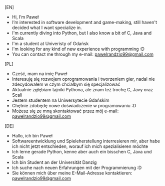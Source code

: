 [EN]
- Hi, I’m Paweł
- I’m interested in software development and game-making, still haven't decided what I want specialize in.
- I'm currently diving into Python, but I also know a bit of C, Java and Scala
- I'm a student at Univeristy of Gdańsk
- I'm looking for any kind of new experience with programming :D
- You can contact me through my e-mail: pawelrandzio99@gmail.com

[PL]
- Cześć, mam na imię Paweł
- Interesuję się rozwojem oprogramowania i tworzeniem gier, nadal nie zdecydowałem w czym chciałbym się specjalizować
- Aktualnie zgłębiam tajniki Pythona, ale znam też trochę C, Javy oraz Scali
- Jestem studentem na Uniwersytecie Gdańskim
- Chętnie zdobędę nowe doświadczenie w programowaniu :D
- Możesz się ze mną skontaktować przez mój e-mail: pawelrandzio99@gmail.com

[DE]
- Hallo, ich bin Paweł
- Softwareentwicklung und Spieleherstellung interresieren mir, 
  aber habe ich nicht jetzt entschieden, worauf ich mich spezialisieren möchte
- Ich lerne gerade Python, kenne aber auch ein bisschen C, Java und Scala
- Ich bin Student an der Universität Danzig
- Ich suche nach neuen Erfahrungen mit der Programmierung :D
- Sie können mich über meine E-Mail-Adresse kontaktieren: pawelrandzio99@gmail.com

<!---
prandzio99/prandzio99 is a ✨ special ✨ repository because its `README.md` (this file) appears on your GitHub profile.
You can click the Preview link to take a look at your changes.
--->
